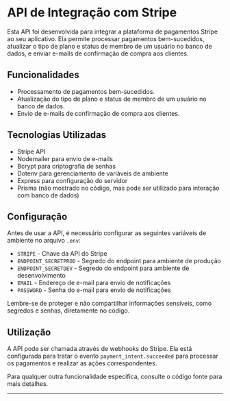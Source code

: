 # API de Integração com Stripe

Esta API foi desenvolvida para integrar a plataforma de pagamentos Stripe ao seu aplicativo. Ela permite processar pagamentos bem-sucedidos, atualizar o tipo de plano e status de membro de um usuário no banco de dados, e enviar e-mails de confirmação de compra aos clientes.

## Funcionalidades

- Processamento de pagamentos bem-sucedidos.
- Atualização do tipo de plano e status de membro de um usuário no banco de dados.
- Envio de e-mails de confirmação de compra aos clientes.

## Tecnologias Utilizadas

- Stripe API
- Nodemailer para envio de e-mails
- Bcrypt para criptografia de senhas
- Dotenv para gerenciamento de variáveis de ambiente
- Express para configuração do servidor
- Prisma (não mostrado no código, mas pode ser utilizado para interação com banco de dados)

## Configuração

Antes de usar a API, é necessário configurar as seguintes variáveis de ambiente no arquivo `.env`:

- `STRIPE` - Chave da API do Stripe
- `ENDPOINT_SECRETPROD` - Segredo do endpoint para ambiente de produção
- `ENDPOINT_SECRETDEV` - Segredo do endpoint para ambiente de desenvolvimento
- `EMAIL` - Endereço de e-mail para envio de notificações
- `PASSWORD` - Senha do e-mail para envio de notificações

Lembre-se de proteger e não compartilhar informações sensíveis, como segredos e senhas, diretamente no código.

## Utilização

A API pode ser chamada através de webhooks do Stripe. Ela está configurada para tratar o evento `payment_intent.succeeded` para processar os pagamentos e realizar as ações correspondentes.

Para qualquer outra funcionalidade específica, consulte o código fonte para mais detalhes.

---
